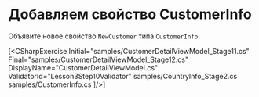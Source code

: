 ﻿Добавляем свойство CustomerInfo
===============================
Объявите новое свойство `NewCustomer` типа `CustomerInfo`.

[<CSharpExercise Initial="samples/CustomerDetailViewModel_Stage11.cs"
        Final="samples/CustomerDetailViewModel_Stage12.cs"
        DisplayName="CustomerDetailViewModel.cs"
        ValidatorId="Lesson3Step10Validator" 
	<Dependencies>
        <Dependency>samples/CountryInfo_Stage2.cs</Dependency>
		<Dependency>samples/CustomerInfo.cs</Dependency>
    </Dependencies>
</CSharpExercise>]/>]